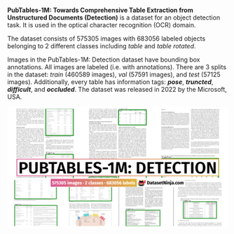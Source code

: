 **PubTables-1M: Towards Comprehensive Table Extraction from Unstructured Documents (Detection)** is a dataset for an object detection task. It is used in the optical character recognition (OCR) domain. 

The dataset consists of 575305 images with 683056 labeled objects belonging to 2 different classes including *table* and *table rotated*.

Images in the PubTables-1M: Detection dataset have bounding box annotations. All images are labeled (i.e. with annotations). There are 3 splits in the dataset: *train* (460589 images), *val* (57591 images), and *test* (57125 images). Additionally, every table has information tags: ***pose***, ***truncted***, ***difficult***, and ***occluded***. The dataset was released in 2022 by the Microsoft, USA.

<img src="https://github.com/dataset-ninja/pubtables-1m/raw/main/visualizations/poster.png">
